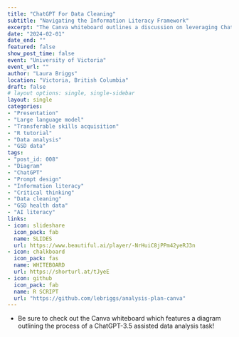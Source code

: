 ```yaml
---
title: "ChatGPT For Data Cleaning"
subtitle: "Navigating the Information Literacy Framework"
excerpt: "The Canva whiteboard outlines a discussion on leveraging ChatGPT-3.5 to streamline data cleaning tasks in R. It features a flow diagram highlighting the iterative steps involved in the process and demonstrates how the information literacy framework is relevant. To illustrate the concept, a complex example utilizing a regular expression is provided alongside the diagram. You can download the R script for the example."
date: "2024-02-01"
date_end: ""
featured: false
show_post_time: false
event: "University of Victoria"
event_url: ""
author: "Laura Briggs"
location: "Victoria, British Columbia"
draft: false
# layout options: single, single-sidebar
layout: single
categories:
- "Presentation"
- "Large language model"
- "Transferable skills acquisition"
- "R tutorial"
- "Data analysis"
- "GSD data"
tags:
- "post_id: 008"
- "Diagram"
- "ChatGPT"
- "Prompt design"
- "Information literacy"
- "Critical thinking"
- "Data cleaning"
- "GSD health data"
- "AI literacy"
links:
- icon: slideshare
  icon_pack: fab
  name: SLIDES
  url: https://www.beautiful.ai/player/-NrHuiC8jPPm42yeRJ3n
- icon: chalkboard
  icon_pack: fas
  name: WHITEBOARD
  url: https://shorturl.at/tJyeE
- icon: github
  icon_pack: fab
  name: R SCRIPT
  url: "https://github.com/lebriggs/analysis-plan-canva"
---
```


* Be sure to check out the Canva whiteboard which features a diagram outlining the process of a ChatGPT-3.5 assisted data analysis task!

